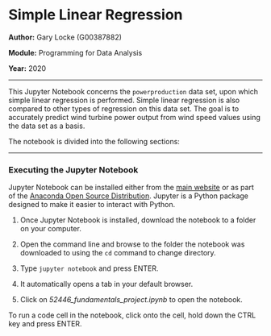 # Simple Linear Regression

**Author:** Gary Locke (G00387882)

**Module:** Programming for Data Analysis

**Year:** 2020
***

This Jupyter Notebook concerns the ```powerproduction``` data set, upon which simple linear regression is performed. Simple linear regression is also compared to other types of regression on this data set. The goal is to accurately predict wind turbine power output from wind speed values using the data set as a basis.   

The notebook is divided into the following sections:
***

### Executing the Jupyter Notebook

Jupyter Notebook can be installed either from the [main website](https://jupyter.org/) or as part of the [Anaconda Open Source Distribution](https://www.anaconda.com/products/individual). Jupyter is a Python package designed to make it easier to interact with Python.

1. Once Jupyter Notebook is installed, download the notebook to a folder on your computer.

2. Open the command line and browse to the folder the notebook was downloaded to using the ```cd``` command to change directory.

3. Type ```jupyter notebook``` and press ENTER.

4. It automatically opens a tab in your default browser.

5. Click on *52446_fundamentals_project.ipynb* to open the notebook.

To run a code cell in the notebook, click onto the cell, hold down the CTRL key and press ENTER. 